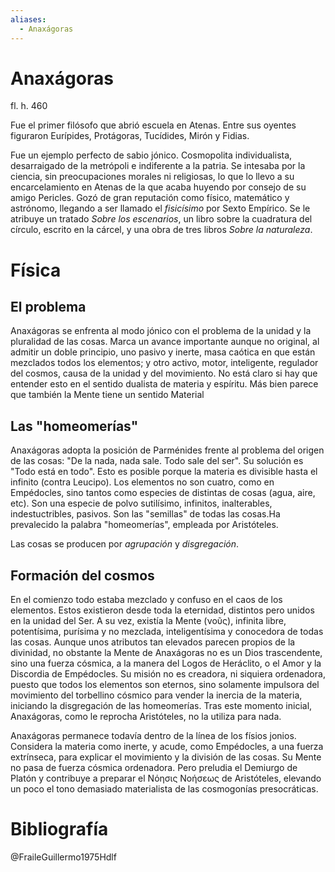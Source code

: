 ```yaml
---
aliases:
  - Anaxágoras
---
```

# Anaxágoras

fl. h. 460

Fue el primer filósofo que abrió escuela en Atenas. Entre sus oyentes figuraron Eurípides, Protágoras, Tucídides, Mirón y Fidias.

Fue un ejemplo perfecto de sabio jónico. Cosmopolita individualista, desarraigado de la metrópoli e indiferente a la patria. Se intesaba por la ciencia, sin preocupaciones morales ni religiosas, lo que lo llevo a su encarcelamiento en Atenas de la que acaba huyendo por consejo de su amigo Pericles. Gozó de gran reputación como físico, matemático y astrónomo, llegando a ser llamado el *fisicísimo* por Sexto Empírico. Se le atribuye un tratado *Sobre los escenarios*, un libro sobre la cuadratura del círculo, escrito en la cárcel, y una obra de tres libros *Sobre la naturaleza*.

# Física

## El problema

Anaxágoras se enfrenta al modo jónico con el problema de la unidad y la pluralidad de las cosas. Marca un avance importante aunque no original, al admitir un doble principio, uno pasivo y inerte, masa caótica en que están mezclados todos los elementos; y otro activo, motor, inteligente, regulador del cosmos, causa de la unidad y del movimiento. No está claro si hay que entender esto en el sentido dualista de materia y espíritu. Más bien parece que también la Mente tiene un sentido Material

## Las "homeomerías"

Anaxágoras adopta la posición de Parménides frente al problema del origen de las cosas: "De la nada, nada sale. Todo sale del ser". Su solución es "Todo está en todo". Esto es posible porque la materia es divisible hasta el infinito (contra Leucipo). Los elementos no son cuatro, como en Empédocles, sino tantos como especies de distintas de cosas (agua, aire, etc). Son una especie de polvo sutilísimo, infinitos, inalterables, indestuctribles, pasivos. Son las "semillas" de todas las cosas.Ha prevalecido la palabra "homeomerías", empleada por Aristóteles.

Las cosas se producen por *agrupación* y *disgregación*.

## Formación del cosmos

En el comienzo todo estaba mezclado y confuso en el caos de los elementos. Estos existieron desde toda la eternidad, distintos pero unidos en la unidad del Ser. A su vez, existía la Mente (νοῦς), infinita libre, potentísima, purísima y no mezclada, inteligentísima y conocedora de todas las cosas. Aunque unos atributos tan elevados parecen propios de la divinidad, no obstante la Mente de Anaxágoras no es un Dios trascendente, sino una fuerza cósmica, a la manera del Logos de Heráclito, o el Amor y la Discordia de Empédocles. Su misión no es creadora, ni siquiera ordenadora, puesto que todos los elementos son eternos, sino solamente impulsora del movimiento del torbellino cósmico para vender la inercia de la materia, iniciando la disgregación de las homeomerías. Tras este momento inicial, Anaxágoras, como le reprocha Aristóteles, no la utiliza para nada.

Anaxágoras permanece todavía dentro de la línea de los físios jonios. Considera la materia como inerte, y acude, como Empédocles, a una fuerza extrínseca, para explicar el movimiento y la división de las cosas. Su Mente no pasa de fuerza cósmica ordenadora. Pero preludia el Demiurgo de Platón y contribuye a preparar el Νόησις Νοήσεως de Aristóteles, elevando un poco el tono demasiado materialista de las cosmogonías presocráticas.


# Bibliografía
@FraileGuillermo1975Hdlf
